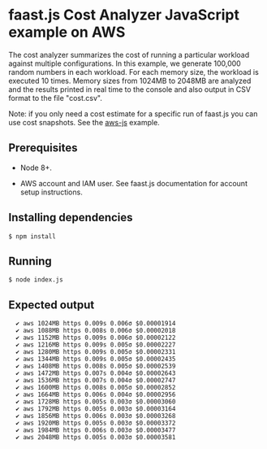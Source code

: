 # faast.js Cost Analyzer JavaScript example on AWS

The cost analyzer summarizes the cost of running a particular workload against multiple configurations. In this example, we generate 100,000 random numbers in each workload. For each memory size, the workload is executed 10 times. Memory sizes from 1024MB to 2048MB are analyzed and the results printed in real time to the console and also output in CSV format to the file "cost.csv".

Note: if you only need a cost estimate for a specific run of faast.js you can use cost snapshots. See the [aws-js](../aws-js/README.md) example.

## Prerequisites

-   Node 8+.

-   AWS account and IAM user. See faast.js documentation for account setup instructions.

## Installing dependencies

```shell
$ npm install
```

## Running

```shell
$ node index.js
```

## Expected output

```text
  ✔ aws 1024MB https 0.009s 0.006σ $0.00001914
  ✔ aws 1088MB https 0.008s 0.006σ $0.00002018
  ✔ aws 1152MB https 0.009s 0.006σ $0.00002122
  ✔ aws 1216MB https 0.009s 0.005σ $0.00002227
  ✔ aws 1280MB https 0.009s 0.005σ $0.00002331
  ✔ aws 1344MB https 0.009s 0.005σ $0.00002435
  ✔ aws 1408MB https 0.008s 0.005σ $0.00002539
  ✔ aws 1472MB https 0.007s 0.004σ $0.00002643
  ✔ aws 1536MB https 0.007s 0.004σ $0.00002747
  ✔ aws 1600MB https 0.008s 0.005σ $0.00002852
  ✔ aws 1664MB https 0.006s 0.004σ $0.00002956
  ✔ aws 1728MB https 0.005s 0.003σ $0.00003060
  ✔ aws 1792MB https 0.005s 0.003σ $0.00003164
  ✔ aws 1856MB https 0.006s 0.003σ $0.00003268
  ✔ aws 1920MB https 0.005s 0.003σ $0.00003372
  ✔ aws 1984MB https 0.006s 0.003σ $0.00003477
  ✔ aws 2048MB https 0.005s 0.003σ $0.00003581
```
